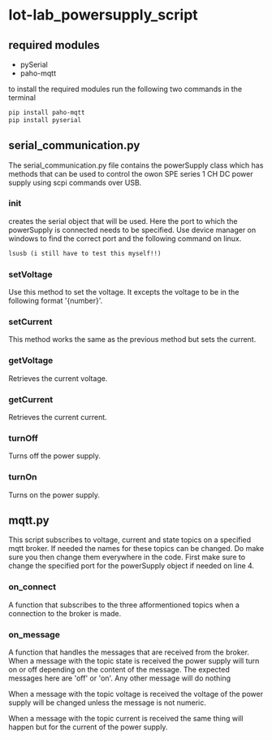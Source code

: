 # Iot-lab_powersupply_script

## required modules

- pySerial
- paho-mqtt

to install the required modules run the following two commands in the terminal

```txt
pip install paho-mqtt
pip install pyserial
```

## serial_communication.py

The serial_communication.py file contains the powerSupply class which has methods that can be used to control the owon SPE series 1 CH DC power supply using scpi commands over USB.

### __init__

creates the serial object that will be used. Here the port to which the powerSupply is connected needs to be specified.
Use device manager on windows to find the correct port and the following command on linux.

```txt
lsusb (i still have to test this myself!!)
```

### setVoltage

Use this method to set the voltage. It excepts the voltage to be in the following format '{number}'.

### setCurrent

This method works the same as the previous method but sets the current.

### getVoltage

Retrieves the current voltage.

### getCurrent

Retrieves the current current.

### turnOff

Turns off the power supply.

### turnOn

Turns on the power supply.

## mqtt.py

This script subscribes to voltage, current and state topics on a specified mqtt broker. If needed the names for these topics can be changed. Do make sure you then change them everywhere in the code.
First make sure to change the specified port for the powerSupply object if needed on line 4.

### on_connect

A function that subscribes to the three afformentioned topics when a connection to the broker is made.

### on_message

A function that handles the messages that are received from the broker.
When a message with the topic state is received the power supply will turn on or off depending on the content of the message.
The expected messages here are 'off' or 'on'. Any other message will do nothing

When a message with the topic voltage is received the voltage of the power supply will be changed unless the message is not numeric.

When a message with the topic current is received the same thing will happen but for the current of the power supply.